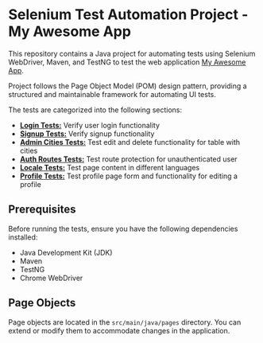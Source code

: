 # Selenium Test Automation Project - My Awesome App

This repository contains a Java project for automating tests using Selenium WebDriver,
Maven, and TestNG to test the web application [My Awesome App](https://vue-demo.daniel-avellaneda.com/).

Project follows the Page Object Model (POM) design pattern, providing a structured and maintainable
framework for automating UI tests.

The tests are categorized into the following sections:

- [**Login Tests:**](test_cases/TS_LOGIN_TESTS.md) Verify user login functionality
- [**Signup Tests:**](test_cases/TS_SIGN_UP_TESTS.md) Verify signup functionality
- [**Admin Cities Tests:**](test_cases/TS_ADMIN_CITIES_TESTS.md) Test edit and delete functionality for table with cities
- [**Auth Routes Tests:**](test_cases/TS_AUTH_ROUTES_TESTS.md) Test route protection for unauthenticated user 
- [**Locale Tests:**](test_cases/TS_LOCALE_TESTS.md) Test page content in different languages
- [**Profile Tests:**](test_cases/TS_PROFILE_TESTS.md) Test profile page form and functionality for editing a profile

## Prerequisites

Before running the tests, ensure you have the following dependencies installed:

- Java Development Kit (JDK)
- Maven
- TestNG
- Chrome WebDriver


## Page Objects

Page objects are located in the `src/main/java/pages` directory. You can extend or modify them to accommodate changes in the application.